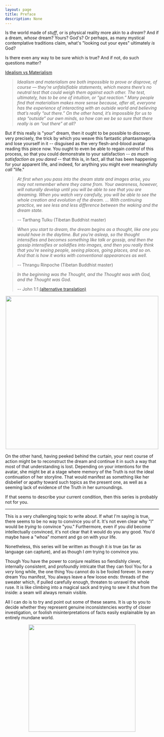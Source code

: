 ```yaml
---
layout: page
title: Preface
description: None
---
```


Is the world made of *stuff*, or is physical reality more akin to a *dream*? 
And if a dream, *whose* dream? Yours? God's? Or perhaps, as many mystical 
contemplative traditions claim, what's "looking out your eyes" ultimately *is* 
God?

Is there even any way to be sure which is true? And if not, do such questions
matter?

[Idealism vs Materialism](http://philosophyterms.com/idealism/#III_Idealism_vs_Materialism)

> *Idealism and materialism are both impossible to prove or disprove, of course — they’re unfalsifiable statements, which means there’s no neutral test that could weigh them against each other. The test, ultimately, has to be one of intuition, or “gut reaction.” Many people find that materialism makes more sense because, after all, everyone has the experience of interacting with an outside world and believing that’s really “out there.” On the other hand, it’s impossible for us to step “outside” our own minds, so how can we be so sure that there really is an “out there” at all?*

But if this really is "your" dream, then it ought to be possible to discover, 
very precisely, the trick by which you weave this fantastic phantasmagoria and 
lose yourself in it -- disguised as the very flesh-and-blood avatar reading 
this piece now. You ought to even be able to regain *control* of this
process, so that you could demonstrate to your satisfaction -- *as much 
satisfaction as you dared* -- that this is, in fact, all that has been happening 
for your apparent life, and indeed, for anything you might ever meaningfully 
*call* "life."

> *At first when you pass into the dream state and images arise, you may not remember where they came from. Your awareness, however, will naturally develop until you will be able to see that you are dreaming. When you watch very carefully, you will be able to see the whole creation and evolution of the dream.
  ... With continuing practice, we see less and less difference between the waking and the dream state.*
>
> -- Tarthang Tulku (Tibetan Buddhist master)

> *When you start to dream, the dream begins as a thought, like one you would have in the daytime. But you’re asleep, so the thought intensifies and becomes something like talk or gossip, and then the gossip intensifies or solidifies into images, and then you really think that you’re seeing people, seeing places, going places, and so on. And that is how it works with conventional appearances as well.*
>
> -- Thrangu Rinpoche (Tibetan Buddhist master)

> *In the beginning was the Thought, and the Thought was with God, and the
Thought was God.*
>
> -- John 1:1 [(alternative translation)](http://pathosethoslogos.com/)

<a href="https://alectorfencer.deviantart.com/art/Dreamscapes-Autodesk-Hero-Challenge-536830983">
<img src="https://i.imgur.com/GDncc1o.jpg" width="500" align="middle"
style="display: block; margin-left: auto; margin-right: auto;"/>
</a>

On the other hand, having peeked behind the curtain, your next course of action 
might be to reconstruct the dream and continue it in such a way that most
of that understanding is lost. Depending on your intentions for the avatar, 
she might be at a stage where memory of the Truth is not the ideal continuation 
of her storyline. That would manifest as something like her disbelief or 
apathy toward such topics as the present one, as well as a seeming
lack of evidence of the Truth in her surroundings.

If that seems to describe your current condition, then this series is probably
not for you.

---

This is a very challenging topic to write about. If what I'm saying is true,
there seems to be no way to convince you of it. It's not even clear why "I"
would be *trying* to convince "you." Furthermore, even if you *did*
become intellectually convinced, it's not clear that it would do you any good.
You'd maybe have a "whoa" moment and go on with your life.

Nonetheless, this series will be written as though it *is* true (as far as
language can capture), and as though I *am* trying to convince you.

Though You have the power to conjure realities so fiendishly clever,
internally consistent, and profoundly intricate that they can fool You for a
*very* long while, the one thing You cannot do is be fooled forever. In every
dream You manifest, You always leave a few loose ends: threads of the sweater
which, if pulled carefully enough, threaten to unravel the whole ruse. It is
like climbing into a magical sack and trying to sew it shut from the inside:
a seam will always remain visible.

All I can do is to try and point out some of these seams. It is up to you to 
decide whether they represent genuine inconsistencies worthy of closer 
investigation, or foolish misinterpretations of facts easily explainable by
an entirely mundane world.

<img src="https://i.imgur.com/OdHqHE2.jpg" width="350" align="middle"
style="display: block; margin-left: auto; margin-right: auto;"/>

